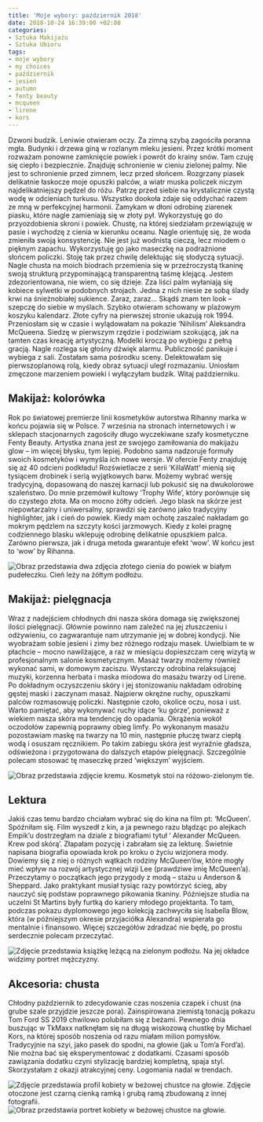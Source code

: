 ```yaml
---
title: 'Moje wybory: październik 2018'
date: 2018-10-24 16:39:00 +02:00
categories:
- Sztuka Makijażu
- Sztuka Ubioru
tags:
- moje wybory
- my choices
- październik
- jesień
- autumn
- fenty beauty
- mcqueen
- lirene
- kors
---
```


<olela-narrative>
Dzwoni budzik. Leniwie otwieram oczy. Za zimną szybą zagościła poranna mgła. Budynki i drzewa giną w rozlanym mleku jesieni. Przez krótki moment rozważam ponowne zamknięcie powiek i powrót do krainy snów. Tam czuję się ciepło i bezpiecznie. Znajduję schronienie w cieniu zielonej palmy. Nie jest to schronienie przed zimnem, lecz przed słońcem. Rozgrzany piasek delikatnie łaskocze moje opuszki palców, a wiatr muska policzek niczym najdelikatniejszy pędzel do różu. Patrzę przed siebie na krystalicznie czystą wodę w odcieniach turkusu. Wszystko dookoła zdaje się oddychać razem ze mną w perfekcyjnej harmonii. Zamykam w dłoni odrobinę ziarenek piasku, które nagle zamieniają się w złoty pył. Wykorzystuję go do przyozdobienia skroni i powiek. Chustę, na której siedziałam przewiązuję w pasie i wychodzę z cienia w kierunku oceanu. Nagle orientuję się, że woda zmieniła swoją konsystencję. Nie jest już wodnistą cieczą, lecz miodem o pięknym zapachu. Wykorzystuję go jako maseczkę na podrażnione słońcem policzki. Stoję tak przez chwilę delektując się słodyczą sytuacji. Nagle chusta na moich biodrach przemienia się w przeźroczystą tkaninę swoją strukturą przypominającą transparentną taśmę klejącą. Jestem zdezorientowana, nie wiem, co się dzieje. Zza liści palm wyłaniają się kobiece sylwetki w podobnych strojach. Jedna z nich niesie ze sobą ślady krwi na śnieżnobiałej sukience. Zaraz, zaraz... Skądś znam ten look – szepczę do siebie w myślach. Szybko otwieram schowany w plażowym koszyku kalendarz. Złote cyfry na pierwszej stronie ukazują rok 1994. Przeniosłam się w czasie i wylądowałam na pokazie ‘Nihilism’ Aleksandra McQueena. Siedzę w pierwszym rzędzie i podziwiam szokującą, jak na tamten czas kreację artystyczną. Modelki kroczą po wybiegu z pełną gracją. Nagle rozlega się głośny dźwięk alarmu. Publiczność panikuje i wybiega z sali. Zostałam sama pośrodku sceny. 
Delektowałam się pierwszoplanową rolą, kiedy obraz sytuacji uległ rozmazaniu. Uniosłam zmęczone marzeniem powieki i wyłączyłam budzik. Witaj październiku.
</olela-narrative>

## Makijaż: kolorówka

Rok po światowej premierze linii kosmetyków autorstwa Rihanny marka w końcu pojawia się w Polsce. 7 września na stronach internetowych i w sklepach stacjonarnych zagościły długo wyczekiwane szafy kosmetyczne Fenty Beauty. Artystka znana jest ze swojego zamiłowania do makijażu glow – im więcej błysku, tym lepiej. Podobno sama nadzoruje formuły swoich kosmetyków i wymyśla ich nowe wersje. W ofercie Fenty znajduję się aż 40 odcieni podkładu! Rozświetlacze z serii ‘KillaWatt’ mienią się tysiącem drobinek i serią wyjątkowych barw. Możemy wybrać wersję tradycyjną, dopasowaną do naszej karnacji lub pokusić się na dwukolorowe szaleństwo. Do mnie przemówił kultowy ‘Trophy Wife’, który porównuje się do czystego złota. Ma on mocno żółty odcień. Jego blask na skórze jest niepowtarzalny i uniwersalny, sprawdzi się zarówno jako tradycyjny highlighter, jak i cień do powiek. Kiedy mam ochotę zaszaleć nakładam go mokrym pędzlem na szczyty kości jarzmowych. Kiedy z kolei pragnę codziennego blasku wklepuję odrobinę delikatnie opuszkiem palca. Zarówno pierwsza, jak i druga metoda gwarantuje efekt ‘wow’. W końcu jest to ‘wow’ by Rihanna. 

![Obraz przedstawia dwa zdjęcia złotego cienia do powiek w białym pudełeczku. Cień leży na żółtym podłożu.](https://assets1.ello.co/uploads/asset/attachment/8397339/ello-optimized-2d5cbc9e.jpg)

## Makijaż: pielęgnacja

Wraz z nadejściem chłodnych dni nasza skóra domaga się zwiększonej ilości pielęgnacji. Głównie powinno nam zależeć na jej złuszczeniu i odżywieniu, co zagwarantuje nam utrzymanie jej w dobrej kondycji. Nie wyobrażam sobie jesieni i zimy bez różnego rodzaju masek. Uwielbiam te w płachcie – mocno nawilżające, a raz w miesiącu dopieszczam cerę wizytą w profesjonalnym salonie kosmetycznym. Masaż twarzy możemy również wykonać sami, w domowym zaciszu. Wystarczy odrobina relaksującej muzyki, korzenna herbata i maska miodowa do masażu twarzy od Lirene. Po dokładnym oczyszczeniu skóry i jej stonizowaniu nakładam odrobinę gęstej maski i zaczynam masaż. Najpierw okrężne ruchy, opuszkami palców rozmasowuję policzki. Następnie czoło, okolice oczu, nosa i ust. Warto pamiętać, aby wykonywać ruchy idące ‘ku górze’, ponieważ z wiekiem nasza skóra ma tendencję do opadania. Okrążenia wokół oczodołów zapewnią poprawny obieg limfy. Po wykonanym masażu pozostawiam maskę na twarzy na 10 min, następnie płuczę twarz ciepłą wodą i osuszam ręcznikiem. Po takim zabiegu skóra jest wyraźnie gładsza, odświeżona i przygotowana do dalszych etapów pielęgnacji. Szczególnie polecam stosować tę maseczkę przed ‘większym’ wyjściem.

![Obraz przedstawia zdjęcie kremu. Kosmetyk stoi na różowo-zielonym tle.](https://assets0.ello.co/uploads/asset/attachment/8397338/ello-optimized-1965ba13.jpg)

## Lektura

Jakiś czas temu bardzo chciałam wybrać się do kina na film pt: ‘McQueen’. Spóźniłam się. Film wyszedł z kin, a ja pewnego razu błądząc po alejkach Empik’u dostrzegłam na dziale z biografiami tytuł ‘ Alexander McQueen. Krew pod skórą’. Złapałam pozycję i zabrałam się za lekturę.
Świetnie napisana biografia opowiada krok po kroku o życiu wizjonera mody. Dowiemy się z niej o różnych wątkach rodziny McQueen’ów, które mogły mieć wpływ na rozwój artystycznej wizji Lee (prawdziwe imię McQueen’a). Przeczytamy o początkach jego przygody z modą – stażu u Anderson & Sheppard. Jako praktykant musiał tysiąc razy powtórzyć ścieg, aby nauczyć się podstaw poprawnego pikowania tkaniny. Późniejsze studia na uczelni St Martins były furtką do kariery młodego projektanta. To tam, podczas pokazu dyplomowego jego kolekcją zachwyciła się Isabella Blow, która (w późniejszym okresie przyjaciółka Alexandra) wspierała go mentalnie i finansowo. 
Więcej szczegółów zdradzać nie będę, po prostu serdecznie polecam przeczytać.

![Zdjęcie przedstawia książkę leżącą na zielonym podłożu. Na jej okładce widzimy portret mężczyzny.](https://assets0.ello.co/uploads/asset/attachment/8397337/ello-optimized-76b4a3a1.jpg)

## Akcesoria: chusta

Chłodny październik to zdecydowanie czas noszenia czapek i chust (na grube szale przyjdzie jeszcze pora). Zainspirowana ziemistą tonacją pokazu Tom Ford SS 2019 chwilowo polubiłam się z beżami. Pewnego dnia buszując w TkMaxx natknęłam się na długą wiskozową chustkę by Michael Kors, na której sposób noszenia od razu miałam milion pomysłów. Tradycyjnie na szyi, jako pasek do spodni, na głowie (jak u Tom’a Ford’a). Nie można bać się eksperymentować z dodatkami. Czasami sposób zawiązania dodatku czyni stylizację bardziej kompletną, spaja styl. Skorzystałam z okazji atrakcyjnej ceny. Logomania nadal w trendach. 

![Zdjęcie przedstawia profil kobiety w beżowej chustce na głowie. Zdjęcie otoczone jest czarną cienką ramką i grubą ramą zbudowaną z innej fotografii.](https://assets1.ello.co/uploads/asset/attachment/8397332/ello-optimized-335a193d.jpg)
![Obraz przedstawia portret kobiety w beżowej chustce na głowie.](https://assets1.ello.co/uploads/asset/attachment/8397335/ello-optimized-f17ac92f.jpg)